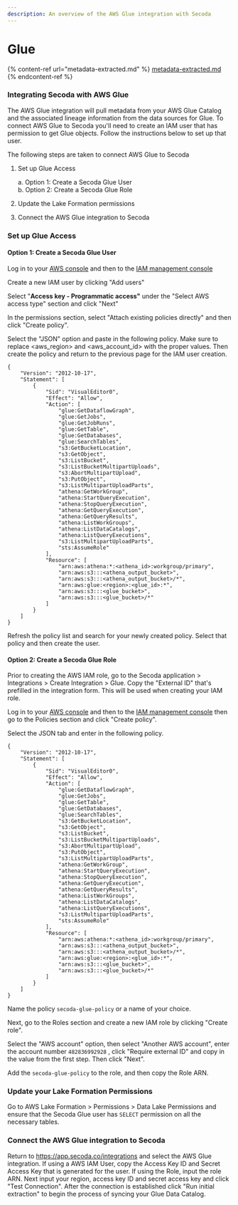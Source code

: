 ```yaml
---
description: An overview of the AWS Glue integration with Secoda
---
```


# Glue

{% content-ref url="metadata-extracted.md" %}
[metadata-extracted.md](metadata-extracted.md)
{% endcontent-ref %}

### Integrating Secoda with AWS Glue&#x20;

The AWS Glue integration will pull metadata from your AWS Glue Catalog and the associated lineage information from the data sources for Glue. To connect AWS Glue to Secoda you'll need to create an IAM user that has permission to get Glue objects. Follow the instructions below to set up that user.

The following steps are taken to connect AWS Glue to Secoda

1.  Set up Glue Access

    a. Option 1: Create a Secoda Glue User\
    b. Option 2: Create a Secoda Glue Role&#x20;
2. Update the Lake Formation permissions
3. Connect the AWS Glue integration to Secoda

### Set up Glue Access

#### Option 1: Create a Secoda Glue User

Log in to your [AWS console](https://us-east-1.console.aws.amazon.com/console/home?region=us-east-1) and then to the [IAM management console](https://us-east-1.console.aws.amazon.com/iamv2/home?region=us-east-1#/home)

Create a new IAM user by clicking "Add users"

Select "**Access key - Programmatic access"** under the "Select AWS access type" section and click "Next"

In the permissions section, select "Attach existing policies directly" and then click "Create policy".

Select the "JSON" option and paste in the following policy. Make sure to replace \<aws\_region> and \<aws\_account\_id> with the proper values. Then create the policy and return to the previous page for the IAM user creation.

```
{
    "Version": "2012-10-17",
    "Statement": [
        {
            "Sid": "VisualEditor0",
            "Effect": "Allow",
            "Action": [
                "glue:GetDataflowGraph",
                "glue:GetJobs",
                "glue:GetJobRuns",
                "glue:GetTable",
                "glue:GetDatabases",
                "glue:SearchTables",
                "s3:GetBucketLocation",
                "s3:GetObject",
                "s3:ListBucket",
                "s3:ListBucketMultipartUploads",
                "s3:AbortMultipartUpload",
                "s3:PutObject",
                "s3:ListMultipartUploadParts",
                "athena:GetWorkGroup",
                "athena:StartQueryExecution",
                "athena:StopQueryExecution",
                "athena:GetQueryExecution",
                "athena:GetQueryResults",
                "athena:ListWorkGroups",
                "athena:ListDataCatalogs",
                "athena:ListQueryExecutions",
                "s3:ListMultipartUploadParts",
                "sts:AssumeRole"
            ],
            "Resource": [
                "arn:aws:athena:*:<athena_id>:workgroup/primary",
                "arn:aws:s3:::<athena_output_bucket>",
                "arn:aws:s3:::<athena_output_bucket>/*",
                "arn:aws:glue:<region>:<glue_id>:*",
                "arn:aws:s3:::<glue_bucket>",
                "arn:aws:s3:::<glue_bucket>/*"
            ]
        }
    ]
}
```

Refresh the policy list and search for your newly created policy. Select that policy and then create the user.&#x20;

#### Option 2: Create a Secoda Glue Role

Prior to creating the AWS IAM role, go to the Secoda application > Integrations > Create Integration > Glue. Copy the "External ID" that's prefilled in the integration form. This will be used when creating your IAM role.

Log in to your [AWS console](https://us-east-1.console.aws.amazon.com/console/home?region=us-east-1) and then to the [IAM management console](https://us-east-1.console.aws.amazon.com/iamv2/home?region=us-east-1#/home) then go to the Policies section and click "Create policy".&#x20;

Select the JSON tab and enter in the following policy.&#x20;

```
{
    "Version": "2012-10-17",
    "Statement": [
        {
            "Sid": "VisualEditor0",
            "Effect": "Allow",
            "Action": [
                "glue:GetDataflowGraph",
                "glue:GetJobs",
                "glue:GetTable",
                "glue:GetDatabases",
                "glue:SearchTables",
                "s3:GetBucketLocation",
                "s3:GetObject",
                "s3:ListBucket",
                "s3:ListBucketMultipartUploads",
                "s3:AbortMultipartUpload",
                "s3:PutObject",
                "s3:ListMultipartUploadParts",
                "athena:GetWorkGroup",
                "athena:StartQueryExecution",
                "athena:StopQueryExecution",
                "athena:GetQueryExecution",
                "athena:GetQueryResults",
                "athena:ListWorkGroups",
                "athena:ListDataCatalogs",
                "athena:ListQueryExecutions",
                "s3:ListMultipartUploadParts",
                "sts:AssumeRole"
            ],
            "Resource": [
                "arn:aws:athena:*:<athena_id>:workgroup/primary",
                "arn:aws:s3:::<athena_output_bucket>",
                "arn:aws:s3:::<athena_output_bucket>/*",
                "arn:aws:glue:<region>:<glue_id>:*",
                "arn:aws:s3:::<glue_bucket>",
                "arn:aws:s3:::<glue_bucket>/*"
            ]
        }
    ]
}
```

Name the policy `secoda-glue-policy` or a name of your choice.

Next, go to the Roles section and create a new IAM role by clicking "Create role".

Select the "AWS account" option, then select "Another AWS account", enter the account number `482836992928` , click "Require external ID" and copy in the value from the first step. Then click "Next".

Add the `secoda-glue-policy` to the role, and then copy the Role ARN.

### Update your Lake Formation Permissions

Go to AWS Lake Formation > Permissions > Data Lake Permissions and ensure that the Secoda Glue user has `SELECT` permission on all the necessary tables.

### Connect the AWS Glue integration to Secoda

Return to https://app.secoda.co/integrations and select the AWS Glue integration. If using a AWS IAM User, copy the Access Key ID and Secret Access Key that is generated for the user. If using the Role, input the role ARN. Next input your region, access key ID and secret access key and click "Test Connection". After the connection is established click "Run initial extraction" to begin the process of syncing your Glue Data Catalog.&#x20;
